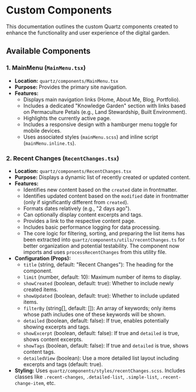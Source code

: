 # Custom Components

This documentation outlines the custom Quartz components created to enhance the functionality and user experience of the digital garden.

## Available Components

### 1. MainMenu (`MainMenu.tsx`)

*   **Location:** `quartz/components/MainMenu.tsx`
*   **Purpose:** Provides the primary site navigation.
*   **Features:**
    *   Displays main navigation links (Home, About Me, Blog, Portfolio).
    *   Includes a dedicated "Knowledge Garden" section with links based on Permaculture Petals (e.g., Land Stewardship, Built Environment).
    *   Highlights the currently active page.
    *   Includes a responsive design with a hamburger menu toggle for mobile devices.
    *   Uses associated styles (`mainMenu.scss`) and inline script (`mainMenu.inline.ts`).

### 2. Recent Changes (`RecentChanges.tsx`)

*   **Location:** `quartz/components/RecentChanges.tsx`
*   **Purpose:** Displays a dynamic list of recently created or updated content.
*   **Features:**
    *   Identifies new content based on the `created` date in frontmatter.
    *   Identifies updated content based on the `modified` date in frontmatter (only if significantly different from `created`).
    *   Formats dates relatively (e.g., "2 days ago").
    *   Can optionally display content excerpts and tags.
    *   Provides a link to the respective content page.
    *   Includes basic performance logging for data processing.
    *   The core logic for filtering, sorting, and preparing the list items has been extracted into `quartz/components/utils/recentChanges.ts` for better organization and potential testability. The component now imports and uses `processRecentChanges` from this utility file.
*   **Configuration (Props):**
    *   `title` (string, default: "Recent Changes"): The heading for the component.
    *   `limit` (number, default: 10): Maximum number of items to display.
    *   `showCreated` (boolean, default: true): Whether to include newly created items.
    *   `showUpdated` (boolean, default: true): Whether to include updated items.
    *   `filterBy` (string[], default: []): An array of keywords; only items whose path includes one of these keywords will be shown.
    *   `detailed` (boolean, default: false): If true, enables potentially showing excerpts and tags.
    *   `showExcerpt` (boolean, default: false): If true and `detailed` is true, shows content excerpts.
    *   `showTags` (boolean, default: false): If true and `detailed` is true, shows content tags.
    *   `detailedView` (boolean): Use a more detailed list layout including excerpts and tags (default: true).
*   **Styling:** Uses `quartz/components/styles/recentChanges.scss`. Includes classes like `.recent-changes`, `.detailed-list`, `.simple-list`, `.recent-change-item`, etc.
